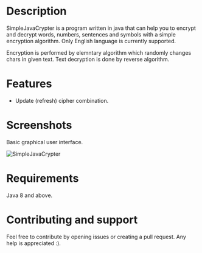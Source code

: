 # Description

SimpleJavaCrypter is a program written in java that can help you to encrypt and decrypt words, numbers, sentences and symbols with a simple encryption algorithm. Only English language is currently supported.

Encryption is performed by elemntary algorithm which randomly changes chars in given text. Text decryption is done by reverse algorithm.

# Features

* Update (refresh) cipher combination.

# Screenshots

Basic graphical user interface.

![SimpleJavaCrypter](https://raw.githubusercontent.com/MasterFlomaster1/SimpleJavaCrypter/master/content/Capture.PNG)


# Requirements

Java 8 and above.

# Contributing and support

Feel free to contribute by opening issues or creating a pull request. Any help is appreciated :).

